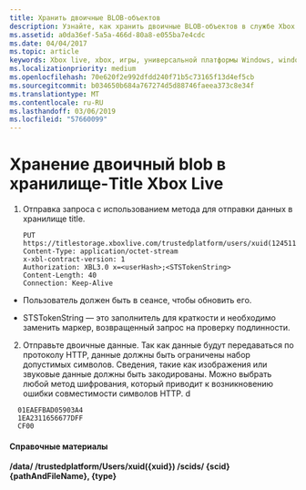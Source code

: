 ```yaml
---
title: Хранить двоичные BLOB-объектов
description: Узнайте, как хранить двоичные BLOB-объектов в службе Xbox Live название хранилища.
ms.assetid: a0da36ef-5a5a-466d-80a8-e055ba7e4cdc
ms.date: 04/04/2017
ms.topic: article
keywords: Xbox live, xbox, игры, универсальной платформы Windows, windows 10, xbox, один, название хранилища
ms.localizationpriority: medium
ms.openlocfilehash: 70e620f2e992dfdd240f71b5c73165f13d4ef5cb
ms.sourcegitcommit: b034650b684a767274d5d88746faeea373c8e34f
ms.translationtype: MT
ms.contentlocale: ru-RU
ms.lasthandoff: 03/06/2019
ms.locfileid: "57660099"
---
```

# <a name="storing-a-binary-blob-in-xbox-live-title-storage"></a>Хранение двоичный blob в хранилище-Title Xbox Live

1.  Отправка запроса с использованием метода для отправки данных в хранилище title.

        PUT https://titlestorage.xboxlive.com/trustedplatform/users/xuid(1245111)/scids/{scid}/data/lastturn.bin,binary              
        Content-Type: application/octet-stream
        x-xbl-contract-version: 1
        Authorization: XBL3.0 x=<userHash>;<STSTokenString>
        Content-Length: 40
        Connection: Keep-Alive


-   Пользователь должен быть в сеансе, чтобы обновить его.

-   STSTokenString — это заполнитель для краткости и необходимо заменить маркер, возвращенный запрос на проверку подлинности.

2.  Отправьте двоичные данные. Так как данные будут передаваться по протоколу HTTP, данные должны быть ограничены набор допустимых символов. Сведения, такие как изображения или звуковые данные должны быть закодированы. Можно выбрать любой метод шифрования, который приводит к возникновению ошибки совместимости символов HTTP.
d
```
  01EAEFBAD05903A4
  1EA2311656677DFF
  CF00
```

#### <a name="reference"></a>Справочные материалы

**/data/ /trustedplatform/Users/xuid({xuid}) /scids/ {scid} {pathAndFileName}, {type}**
